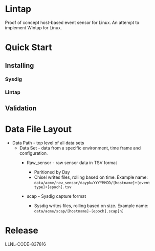 # Lintap
Proof of concept host-based event sensor for Linux. An attempt to implement Wintap for Linux.

# Quick Start
## Installing
### Sysdig
### Lintap
## Validation

# Data File Layout

* Data Path - top level of all data sets
    * Data Set - data from a specific environment, time frame and configuration.
        * Raw_sensor - raw sensor data in TSV format
            * Paritioned by Day
            * Chisel writes files, rolling based on time. Example name:
            ```data/acme/raw_sensor/daypk=YYYYMMDD/[hostname]+[event type]+[epoch].tsv```
            
        * scap - Sysdig capture format
            * Sysdig writes files, rolling based on size. Example name:
            ```data/acme/scap/[hostname]-[epoch].scap[n]```



# Release
LLNL-CODE-837816
